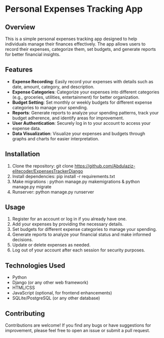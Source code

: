 # Personal Expenses Tracking App

## Overview
This is a simple personal expenses tracking app designed to help individuals manage their finances effectively. The app allows users to record their expenses, categorize them, set budgets, and generate reports for better financial insights.

## Features
- **Expense Recording**: Easily record your expenses with details such as date, amount, category, and description.
- **Expense Categories**: Categorize your expenses into different categories (e.g., groceries, utilities, entertainment) for better organization.
- **Budget Setting**: Set monthly or weekly budgets for different expense categories to manage your spending.
- **Reports**: Generate reports to analyze your spending patterns, track your budget adherence, and identify areas for improvement.
- **User Authentication**: Securely log in to your account to access your expense data.
- **Data Visualization**: Visualize your expenses and budgets through graphs and charts for easier interpretation.

## Installation
1. Clone the repository: git clone https://github.com/Abdulaziz-elitecoder/ExpensesTrackerDjango
2. Install dependencies: pip install -r requirements.txt
3. Make migrations : python manage.py makemigrations & python manage.py migrate  
4. Runserver: python manage.py runserver

## Usage
1. Register for an account or log in if you already have one.
2. Add your expenses by providing the necessary details.
3. Set budgets for different expense categories to manage your spending.
4. Generate reports to analyze your financial status and make informed decisions.
5. Update or delete expenses as needed.
6. Log out of your account after each session for security purposes.

## Technologies Used
- Python
- Django (or any other web framework)
- HTML/CSS
- JavaScript (optional, for frontend enhancements)
- SQLite/PostgreSQL (or any other database)

## Contributing
Contributions are welcome! If you find any bugs or have suggestions for improvement, please feel free to open an issue or submit a pull request.

